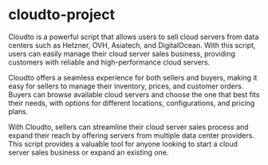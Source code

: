 # cloudto-project
Cloudto is a powerful script that allows users to sell cloud servers from data centers such as Hetzner, OVH, Asiatech, and DigitalOcean. With this script, users can easily manage their cloud server sales business, providing customers with reliable and high-performance cloud servers.

Cloudto offers a seamless experience for both sellers and buyers, making it easy for sellers to manage their inventory, prices, and customer orders. Buyers can browse available cloud servers and choose the one that best fits their needs, with options for different locations, configurations, and pricing plans.

With Cloudto, sellers can streamline their cloud server sales process and expand their reach by offering servers from multiple data center providers. This script provides a valuable tool for anyone looking to start a cloud server sales business or expand an existing one.
